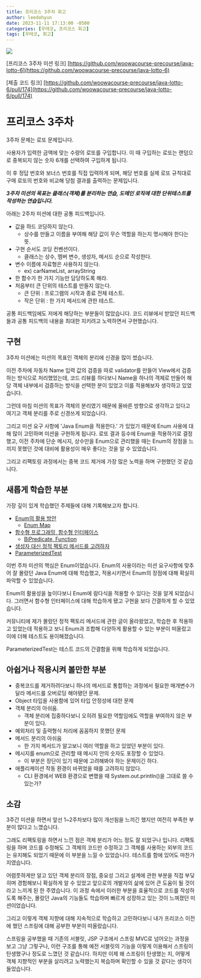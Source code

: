 ```yaml
---
title: 프리코스 3주차 회고
author: leedohyun
date: 2023-11-11 17:13:00 -0500
categories: [우테코, 프리코스 회고]
tags: [우테코, 회고]
---
```


![](https://blog.kakaocdn.net/dn/bCuuvn/btrQIR64z1H/xYbfSBzuvhOZUHo0fg7X20/img.png)

[프리코스 3주차 미션 링크]
[https://github.com/woowacourse-precourse/java-lotto-6](https://github.com/woowacourse-precourse/java-lotto-6)

[제출 코드 링크]
[https://github.com/woowacourse-precourse/java-lotto-6/pull/174](https://github.com/woowacourse-precourse/java-lotto-6/pull/174)

# 프리코스 3주차

3주차 문제는 로또 문제입니다.

사용자가 입력한 금액에 맞는 수량의 로또를 구입합니다. 이 때 구입하는 로또는 랜덤으로 중복되지 않는 숫자 6개를 선택하여 구입하게 됩니다.

이 후 정답 번호와 보너스 번호를 직접 입력하게 되며, 해당 번호를 실제 로또 규칙대로 구매 로또의 번호와 비교해 당첨 결과를 출력하는 문제입니다.

***3주차 미션의 목표는 클래스(객체)를 분리하는 연습, 도메인 로직에 대한 단위테스트를 작성하는 연습입니다.***

아래는 2주차 미션에 대한 공통 피드백입니다.

- 값을 하드 코딩하지 않는다.
	- 상수를 만들고 이름을 부여해 해당 값이 무슨 역할을 하는지 명시해야 한다는 뜻.
- 구현 순서도 코딩 컨벤션이다.
	- 클래스는 상수, 멤버 변수, 생성자, 메서드 순으로 작성한다.
- 변수 이름에 자료형은 사용하지 않는다.
	- ex) carNameList, arrayString
- 한 함수가 한 가지 기능만 담당하도록 해라.
- 처음부터 큰 단위의 테스트를 만들지 않는다.
	- 큰 단위 : 프로그램의 시작과 종료 전체 테스트.
	- 작은 단위 : 한 가지 메서드에 관한 테스트.

공통 피드백임에도 저에게 해당하는 부분들이 많았습니다. 코드 리뷰에서 받았던 피드백들과 공통 피드백의 내용을 최대한 지키려고 노력하면서 구현했습니다.

## 구현

3주차 미션에는 미션의 목표인 객체의 분리에 신경을 많이 썼습니다.

이전 주차에 자동차 Name 입력 값의 검증을 따로 validator를 만들어 View에서 검증하는 방식으로 처리했었는데, 코드 리뷰를 하다보니 Name을 하나의 객체로 만들어 해당 객체 내부에서 검증하는 방식을 선택한 분이 있었고 이를 적용해보자 생각하고 있었습니다.

그런데 마침 미션의 목표가 객체의 분리였기 때문에 올바른 방향으로 생각하고 있다고 여기고 객체 분리를 주로 신경쓰게 되었습니다.

그리고 미션 요구 사항에 'Java Enum을 적용한다.' 가 있었기 때문에 Enum 사용에 대해 많이 고민하며 미션을 구현하게 됩니다. 로또 결과 등수에 Enum을 적용하기로 결정했고, 이전 주차에 단순 메시지, 상수만을 Enum으로 관리했을 때는 Enum의 장점을 느끼지 못했던 것에 대비에 활용성이 매우 좋다는 것을 알 수 있었습니다.

그리고 리팩토링 과정에서는 중복 코드 제거에 가장 많은 노력을 하며 구현했던 것 같습니다.

## 새롭게 학습한 부분

가장 깊이 있게 학습했던 주제들에 대해 기록해보고자 합니다.

- [Enum의 활용 방안](https://ldhapple.github.io/posts/Enum-%ED%99%9C%EC%9A%A9/)
	- [Enum Map](https://ldhapple.github.io/posts/Enum-Map/)
- [함수형 프로그래밍, 함수형 인터페이스](https://ldhapple.github.io/posts/%ED%95%A8%EC%88%98%ED%98%95-%ED%94%84%EB%A1%9C%EA%B7%B8%EB%9E%98%EB%B0%8D/)
	- [BiPredicate, Function](https://ldhapple.github.io/posts/BiPredicate,-Function/)
- [생성자 대신 정적 팩토리 메서드를 고려하자](https://ldhapple.github.io/posts/%EC%83%9D%EC%84%B1%EC%9E%90-%EB%8C%80%EC%8B%A0-%EC%A0%95%EC%A0%81-%ED%8C%A9%ED%86%A0%EB%A6%AC-%EB%A9%94%EC%84%9C%EB%93%9C/)
- [ParameterizedTest](https://ldhapple.github.io/posts/ParamterizedTest,-private-%EB%A9%94%EC%84%9C%EB%93%9C-%ED%85%8C%EC%8A%A4%ED%8A%B8/)

이번 주차 미션의 핵심은 Enum이었습니다. Enum의 사용이라는 미션 요구사항에 맞추어 잘 몰랐던 Java Enum에 대해 학습했고, 적용시키면서 Enum의 장점에 대해 확실히 파악할 수 있었습니다.

Enum의 활용성을 높이다보니 Enum에 람다식을 적용할 수 있다는 것을 알게 되었습니다. 그러면서 함수형 인터페이스에 대해 학습하게 됐고 구현을 보다 간결하게 할 수 있었습니다.

커뮤니티에 제가 몰랐던 정적 팩토리 메서드에 관한 글이 올라왔었고, 학습한 후 적용하고 있었는데 적용하고 보니 Enum과 조합해 다양하게 활용할 수 있는 부분이 떠올랐고 이에 더해 테스트도 용이해졌습니다.

ParameterizedTest는 테스트 코드의 간결함을 위해 학습하게 되었습니다.

## 아쉽거나 적용시켜 볼만한 부분

- 중복코드를 제거하려다보니 하나의 메서드로 통합하는 과정에서 필요한 매개변수가 달라 메서드를 오버로딩 해야됐던 문제.
- Object 타입을 사용함에 있어 타입 안정성에 대한 문제
- 객체 분리의 아쉬움.
	- 객체 분리에 집중하다보니 오히려 필요한 역할임에도 역할을 부여하지 않은 부분이 있다.
- 예외처리 및 출력형식 처리에 꼼꼼하지 못했던 문제
- 메서드 분리의 아쉬움
	- 한 가지 메서드가 알고보니 여러 역할을 하고 있었던 부분이 있다.
-  메시지를 enum으로 관리할 때 메시지 안의 숫자도 포장할 수 있었다.
	- 이 부분은 장단이 있기 때문에 고려해봐야 하는 문제이긴 하다.
-  애플리케이션 작동 환경이 바뀌었을 때를 고려하지 않았다.
	- CLI 환경에서 WEB 환경으로 변했을 때 System.out.println()을 그대로 쓸 수 있는가?

## 소감

3주간 미션을 하면서 앞선 1~2주차보다 많이 개선됨을 느끼긴 했지만 여전히 부족한 부분이 많다고 느꼈습니다.

그래도 리팩토링을 하면서 느낀 점은 객체 분리가 어느 정도 잘 되었구나 입니다. 리팩토링을 하며 코드를 수정해도 그 객체의 코드만 수정하고 그 객체를 사용하는 외부의 코드는 유지해도 되었기 때문에 이 부분을 느낄 수 있었습니다. 테스트를 함에 있어도 마찬가지였습니다. 

어렴풋하게만 알고 있던 객체 분리의 장점, 중요성 그리고 설계에 관한 부분을 직접 부딪히며 경험해보니 확실하게 알 수 있었고 앞으로의 개발자의 삶에 있어 큰 도움이 될 것이라고 느끼게 된 한 주였습니다. 이 과정 속에서 이러한 부분을 효율적으로 코드를 작성하도록 해주는, 몰랐던 Java의 기능들도 학습하며 빠르게 성장하고 있는 것이 느껴졌던 미션이었습니다.

그리고 이렇게 객체 지향에 대해 지속적으로 학습하고 고민하다보니 내가 프리코스 이전에 했던 스프링에 대해 공부한 부분이 떠올랐습니다.

스프링을 공부했을 때 기존의 서블릿, JSP 구조에서 스프링 MVC로 넘어오는 과정을 보고 그냥 그렇구나, 이런 구조를 통해 예전 서블릿의 기능을 이렇게 이용해서 스프링이 탄생했구나 정도로 느꼈던 것 같습니다. 하지만 이제 왜 스프링이 탄생했는 지, 어떻게 객체 지향적인 부분을 살리려고 노력했는지 복습하며 확인할 수 있을 것 같다는 생각이 들었습니다.